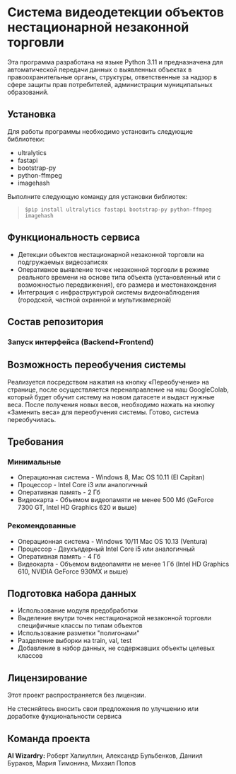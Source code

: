 # Система видеодетекции объектов нестационарной незаконной торговли

Эта программа разработана на языке Python 3.11 и предназначена для автоматической передачи данных о выявленных объектах в правоохранительные органы, структуры, ответственные за надзор в сфере защиты прав потребителей, администрации муниципальных образований. 

## Установка

Для работы программы необходимо установить следующие библиотеки:

- ultralytics
- fastapi
- bootstrap-py
- python-ffmpeg
- imagehash

Выполните следующую команду для установки библиотек:
>     $pip install ultralytics fastapi bootstrap-py python-ffmpeg imagehash

## Функциональность сервиса
- Детекции объектов нестационарной незаконной торговли на подгружаемых видеозаписях
- Оперативное выявление точек незаконной торговли в режиме реального времени на основе типа объекта (установленный или с возможностью передвижения), его размера и местонахождения
- Интеграция с инфраструктурой системы видеонаблюдения (городской, частной охранной и мультикамерной)

## Состав репозитория

### Запуск интерфейса (Backend+Frontend)

## Возможность переобучения системы
Реализуется посредством нажатия на кнопку «Переобучение» на странице, после осуществляется перенаправление на наш GoogleColab, который будет обучит систему на новом датасете и выдаст нужные веса. После получения новых весов, необходимо нажать на кнопку «Заменить веса» для переобучения системы. Готово, система переобучилась.

## Требования
### Минимальные	
- Операционная система	- Windows 8, Mac OS 10.11 (El Capitan)
- Процессор	- Intel Core i3 или аналогичный
- Оперативная память	- 2 Гб
- Видеокарта	- Объемом видеопамяти не менее 500 Мб (GeForce 7300 GT, Intel HD Graphics 620 и выше)
### Рекомендованные
- Операционная система	- Windows 10/11 Mac OS 10.13 (Ventura)
- Процессор	- Двухъядерный Intel Core i5 или аналогичный
- Оперативная память	- 4 Гб
- Видеокарта	- Объемом видеопамяти не менее 1 Гб (Intel HD Graphics 610, NVIDIA GeForce 930MX и выше)

## Подготовка набора данных

- Использование модуля предобработки
- Выделение внутри точек нестационарной незаконной торговли специфичные классы по типам объектов
- Использование разметки "полигонами"
- Разделение выборки на train, val, test
- Добавление в набор данных, не содержавших объекты целевых классов

## Лицензирование

Этот проект распространяется без лицензии.

Не стесняйтесь вносить свои предложения по улучшению или доработке фукциональности сервиса

## Команда проекта

__AI Wizardry:__ Роберт Халиуллин, Александр Бульбенков, Даниил Бураков, Мария Тимонина, Михаил Попов
